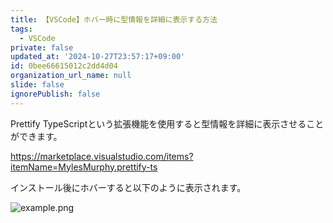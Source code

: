 ```yaml
---
title: 【VSCode】ホバー時に型情報を詳細に表示する方法
tags:
  - VSCode
private: false
updated_at: '2024-10-27T23:57:17+09:00'
id: 0bee66615012c2dd4d04
organization_url_name: null
slide: false
ignorePublish: false
---
```

Prettify TypeScriptという拡張機能を使用すると型情報を詳細に表示させることができます。

https://marketplace.visualstudio.com/items?itemName=MylesMurphy.prettify-ts

インストール後にホバーすると以下のように表示されます。

![example.png](https://qiita-image-store.s3.ap-northeast-1.amazonaws.com/0/2342443/fcc7625a-8d41-dafc-7f33-82d05399fa2c.png)
